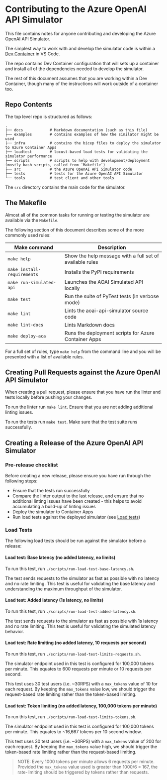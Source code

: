 # Contributing to the Azure OpenAI API Simulator

This file contains notes for anyone contributing and developing the Azure OpenAI API Simulator.

The simplest way to work with and develop the simulator code is within a [Dev Container](https://code.visualstudio.com/docs/devcontainers/containers) in VS Code.

The repo contains Dev Container configuration that will sets up a container and install all of the dependencies needed to develop the simulator.

The rest of this document assumes that you are working within a Dev Container, though many of the instructions will work outside of a container too.

## Repo Contents

The top level repo is structured as follows:

```tree
.
├── docs            # Markdown documentation (such as this file)
├── examples        # contains examples of how the similator might be used
├── infra           # contains the bicep files to deploy the simulator to Azure Container Apps
├── loadtest        # locust-based load tests for validating the simulator performance
├── scripts         # scripts to help with development/deployment (mostly bash scripts, called from `Makefile`)
├── src             # the Azure OpenAI API Simulator code
├── tests           # tests for the Azure OpenAI API Simulator
└── tools           # test client and other tools
```

The `src` directory contains the main code for the simulator.

## The Makefile

Almost all of the common tasks for running or testing the simulator are available via the `Makefile`.

The following section of this document describes some of the more commonly used rules:

| Make command                | Description                                              |
| --------------------------- | -------------------------------------------------------- |
| `make help`                 | Show the help message with a full set of available rules |
| `make install-requirements` | Installs the PyPI requirements                           |
| `make run-simulated-api`    | Launches the AOAI Simulated API locally                  |
| `make test`                 | Run the suite of PyTest tests (in verbose mode)          |
| `make lint`                 | Lints the aoai-api-simulator source code                 |
| `make lint-docs`            | Lints Markdown docs                                      |
| `make deploy-aca`           | Runs the deployment scripts for Azure Container Apps     |

For a full set of rules, type `make help` from the command line and you will be presented with a list of available rules.

## Creating Pull Requests against the Azure OpenAI API Simulator

When creating a pull request, please ensure that you have run the linter and tests locally before pushing your changes.

To run the linter run `make lint`. Ensure that you are not adding additional linting issues.

To run the tests run `make test`. Make sure that the test suite runs successfully.

## Creating a Release of the Azure OpenAI API Simulator

### Pre-release checklist

Before creating a new release, please ensure you have run through the following steps:

- Ensure that the tests run successfully
- Compare the linter output to the last release, and ensure that no additional linting issues have been created - this helps to avoid accumulating a build-up of linting issues
- Deploy the simulator to Container Apps
- Run load tests against the deployed simulator (see [Load tests](#load-tests))

### Load Tests

The following load tests should be run against the simulator before a release:

#### Load test: Base latency (no added latency, no limits)

To run this test, run `./scripts/run-load-test-base-latency.sh`.

The test sends requests to the simulator as fast as possible with no latency and no rate limiting.
This test is useful for validating the base latency and understanding the maximum throughput of the simulator.

#### Load test: Added latency (1s latency, no limits)

To run this test, run `./scripts/run-load-test-added-latency.sh`.

The test sends requests to the simulator as fast as possible with 1s latency and no rate limiting.
This test is useful for validating the simulated latency behavior.

#### Load test: Rate limiting (no added latency, 10 requests per second)

To run this test, run `./scripts/run-load-test-limits-requests.sh`.

The simulator endpoint used in this test is configured for 100,000 tokens per minute.
This equates to 600 requests per minute or 10 requests per second.

This test uses 30 test users (i.e. ~30RPS) with a `max_tokens` value of 10 for each request.
By keeping the `max_tokens` value low, we should trigger the request-based rate limiting rather than the token-based limiting.

#### Load test: Token limiting (no added latency, 100,000 tokens per minute)

To run this test, run `./scripts/run-load-test-limits-tokens.sh`.

The simulator endpoint used in this test is configured for 100,000 tokens per minute.
This equates to ~16,667 tokens per 10 second window.

This test uses 30 test users (i.e. ~30RPS) with a `max_tokens` value of 200 for each request.
By keeping the `max_tokens` value high, we should trigger the token-based rate limiting rather than the request-based limiting.

> NOTE: Every 1000 tokens per minute allows 6 requests per minute. Provided the `max_tokens` value used is greater than 1000/6 = 167, the rate-limiting should be triggered by tokens rather than requests.
